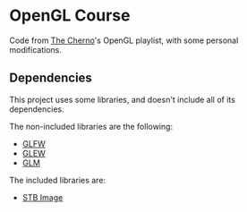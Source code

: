 OpenGL Course
=============
Code from [The Cherno](https://www.youtube.com/c/TheChernoProject/)'s OpenGL playlist, with some personal modifications.

Dependencies
------------
This project uses some libraries, and doesn't include all of its dependencies.

The non-included libraries are the following:
- [GLFW](https://www.glfw.org/)
- [GLEW](http://glew.sourceforge.net/)
- [GLM](https://github.com/g-truc/glm)

The included libraries are:
- [STB Image](https://github.com/nothings/stb)
